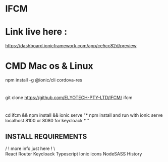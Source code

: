 # IFCM 
# Link live here : 
https://dashboard.ionicframework.com/app/ce5cc82d/preview

# CMD Mac os & Linux 
npm install -g @ionic/cli cordova-res 
#
git clone https://github.com/ELYOTECH-PTY-LTD/IFCM/ ifcm 
#
cd ifcm && npm install && ionic serve
"*
  npm install and run with ionic serve localhost 8100 or 8080 for keycloack 
 *
"
## INSTALL REQUIREMENTS
/ ! more info just here  ! \  
React Router
Keycloack
Typescript 
Ionic icons
NodeSASS
History
